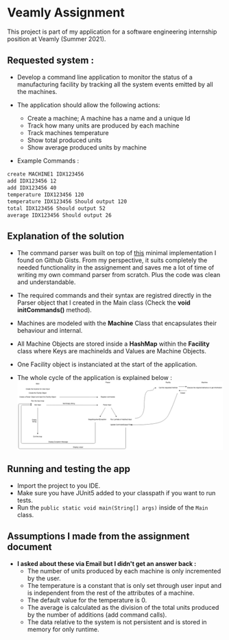 # Veamly Assignment

This project is part of my application for a software engineering internship position at Veamly (Summer 2021).

## Requested system :

- Develop a command line application to monitor the status of a manufacturing facility by tracking all the system events emitted by all the machines.
- The application should allow the following actions:

  - Create a machine; A machine has a name and a unique Id
  - Track how many units are produced by each machine
  - Track machines temperature
  - Show total produced units
  - Show average produced units by machine

- Example Commands :

```
create MACHINE1 IDX123456
add IDX123456 12
add IDX123456 40
temperature IDX123456 120
temperature IDX123456 Should output 120
total IDX123456 Should output 52
average IDX123456 Should output 26
```

## Explanation of the solution

- The command parser was built on top of [this](https://gist.github.com/voidc/7e3da3b757038a00eeaf) minimal implementation I found on Github Gists. From my perspective, it suits completely the needed functionality in the assignement and saves me a lot of time of writing my own command parser from scratch. Plus the code was clean and understandable.

- The required commands and their syntax are registred directly in the Parser object that I created in the Main class (Check the **void initCommands()** method).

- Machines are modeled with the **Machine** Class that encapsulates their behaviour and internal.

- All Machine Objects are stored inside a **HashMap** within the **Facility** class where Keys are machineIds and Values are Machine Objects.

- One Facility object is instanciated at the start of the application.
- The whole cycle of the application is explained below :
  ![Flow](Flow.png)

## Running and testing the app

- Import the project to you IDE.
- Make sure you have JUnit5 added to your classpath if you want to run tests.
- Run the `public static void main(String[] args)` inside of the `Main` class.

## Assumptions I made from the assignment document

- **I asked about these via Email but I didn't get an answer back :**
  - The number of units produced by each machine is only incremented by the user.
  - The temperature is a constant that is only set through user input and is independent from the rest of the attributes of a machine.
  - The default value for the temperature is 0.
  - The average is calculated as the division of the total units produced by the number of additions (add command calls).
  - The data relative to the system is not persistent and is stored in memory for only runtime.
